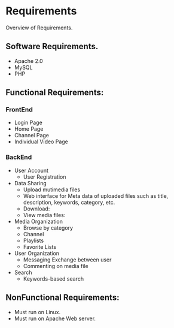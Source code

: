 # Requirements
Overview of Requirements.



## Software Requirements.
- Apache 2.0
- MySQL
- PHP


## Functional Requirements:



### FrontEnd
- Login Page
- Home Page
- Channel Page
- Individual Video Page


### BackEnd
- User Account
  - User Registration
- Data Sharing
  - Upload mutimedia files
  - Web interface for Meta data of uploaded files such as title, description, keywords, category, etc.
  - Download: 
  - View media files: 
- Media Organization 
  - Browse by category
  - Channel 
  - Playlists
  - Favorite Lists
- User Organization
  - Messaging Exchange between user
  - Commenting on media file
- Search
  - Keywords-based search

## NonFunctional Requirements:
- Must run on Linux. 
- Must run on Apache Web server.




